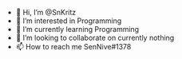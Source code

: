- 👋 Hi, I’m @SnKritz
- 👀 I’m interested in Programming
- 🌱 I’m currently learning Programming
- 💞️ I’m looking to collaborate on currently nothing
- 📫 How to reach me SenNive#1378

<!---
SnKritz/SnKritz is a ✨ special ✨ repository because its `README.md` (this file) appears on your GitHub profile.
You can click the Preview link to take a look at your changes.
--->
